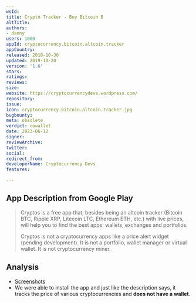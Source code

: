 ```yaml
---
wsId: 
title: Crypto Tracker - Buy Bitcoin B
altTitle: 
authors:
- danny 
users: 1000
appId: cryptocurrency.bitcoin.altcoin.tracker
appCountry: 
released: 2018-10-30
updated: 2019-10-20
version: '1.6'
stars: 
ratings: 
reviews: 
size: 
website: https://cryptocurrencydevs.wordpress.com/
repository: 
issue: 
icon: cryptocurrency.bitcoin.altcoin.tracker.jpg
bugbounty: 
meta: obsolete
verdict: nowallet
date: 2023-06-12
signer: 
reviewArchive: 
twitter: 
social: 
redirect_from: 
developerName: Cryptocurrency Devs
features: 

---
```


## App Description from Google Play 

> Cryptos is a free app that, besides being an altcoin tracker (Bitcoin BTC, Ripple XRP, Litecoin LTC, Ethereum ETH, etc.) with live prices, will help you to find the best apps: wallets, exchanges and portfolios.
>
> Cryptos is not a cryptocurrency apps like a price alert widget (pending development). It is not a portfolio, wallet manager or virtual wallet. It is not cryptocurrency miner.

## Analysis 

- [Screenshots](https://twitter.com/BitcoinWalletz/status/1668107730299793409)
- We were able to install the app and just like the description says, it tracks the price of various cryptocurrencies and **does not have a wallet**.